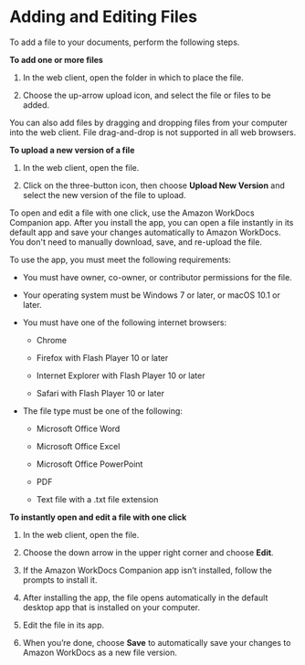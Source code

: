 # Adding and Editing Files<a name="client_add_files"></a>

To add a file to your documents, perform the following steps\.

**To add one or more files**

1. In the web client, open the folder in which to place the file\.

1. Choose the up\-arrow upload icon, and select the file or files to be added\.

You can also add files by dragging and dropping files from your computer into the web client\. File drag\-and\-drop is not supported in all web browsers\.

**To upload a new version of a file**

1. In the web client, open the file\.

1. Click on the three\-button icon, then choose **Upload New Version** and select the new version of the file to upload\.

To open and edit a file with one click, use the Amazon WorkDocs Companion app\. After you install the app, you can open a file instantly in its default app and save your changes automatically to Amazon WorkDocs\. You don't need to manually download, save, and re\-upload the file\.

To use the app, you must meet the following requirements:

+ You must have owner, co\-owner, or contributor permissions for the file\.

+ Your operating system must be Windows 7 or later, or macOS 10\.1 or later\.

+ You must have one of the following internet browsers:

  + Chrome

  + Firefox with Flash Player 10 or later

  + Internet Explorer with Flash Player 10 or later

  + Safari with Flash Player 10 or later

+ The file type must be one of the following:

  + Microsoft Office Word

  + Microsoft Office Excel

  + Microsoft Office PowerPoint

  + PDF

  + Text file with a \.txt file extension

**To instantly open and edit a file with one click**

1. In the web client, open the file\.

1. Choose the down arrow in the upper right corner and choose **Edit**\.

1. If the Amazon WorkDocs Companion app isn’t installed, follow the prompts to install it\.

1. After installing the app, the file opens automatically in the default desktop app that is installed on your computer\.

1. Edit the file in its app\.

1. When you’re done, choose **Save** to automatically save your changes to Amazon WorkDocs as a new file version\.